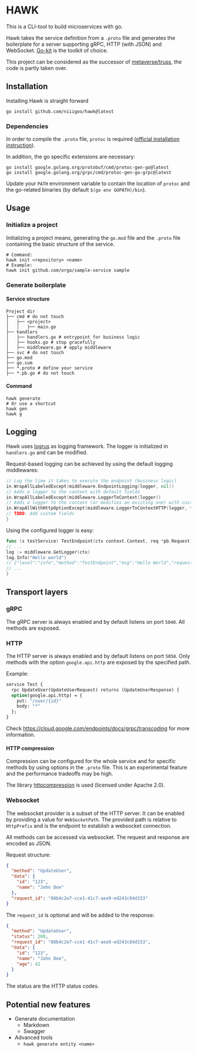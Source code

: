 # HAWK

This is a CLI-tool to build microservices with go.

Hawk takes the service definition from a `.proto` file and generates the boilerplate for a server supporting gRPC,
HTTP (with JSON) and WebSocket. [Go-kit](https://github.com/go-kit/kit) is the toolkit of choice.

This project can be considered as the successor of [metaverse/truss](https://github.com/metaverse/truss), the code is
partly taken over.

## Installation

Installing Hawk is straight forward

```shell
go install github.com/niiigoo/hawk@latest
```

### Dependencies

In order to compile the `.proto` file, `protoc` is required
([official installation instruction](https://grpc.io/docs/protoc-installation/)).

In addition, the go specific extensions are necessary:

```shell
go install google.golang.org/protobuf/cmd/protoc-gen-go@latest
go install google.golang.org/grpc/cmd/protoc-gen-go-grpc@latest
```

Update your `PATH` environment variable to contain the location of `protoc` and the go-related binaries
(by default `$(go env GOPATH)/bin`).

## Usage

### Initialize a project

Initializing a project means, generating the `go.mod` file and the `.proto` file containing the basic structure of the
service.

```shell
# Command:
hawk init <repository> <name>
# Example:
hawk init github.com/orga/sample-service sample
```

### Generate boilerplate

#### Service structure

```
Project dir
├── cmd # do not touch
│   ├── <project>
│   │   ├── main.go
├── handlers
│   ├── handlers.go # entrypoint for business logic
│   ├── hooks.go # stop gracefully
│   ├── middleware.go # apply middleware
├── svc # do not touch
├── go.mod
├── go.sum
├── *.proto # define your service
├── *.pb.go # do not touch
```

#### Command

```shell
hawk generate
# Or use a shortcut
hawk gen
hawk g
```

## Logging

Hawk uses [logrus](https://github.com/sirupsen/logrus) as logging framework.
The logger is initialized in `handlers.go` and can be modified.

Request-based logging can be achieved by using the default logging middlewares:

```go
// Log the time it takes to execute the endpoint (business logic)
in.WrapAllLabeledExcept(middleware.EndpointLogging(logger, nil))
// Adds a logger to the context with default fields
in.WrapAllLabeledExcept(middleware.LoggerToContext(logger))
// Adds a logger to the context (or modifies an existing one) with custom fields related to HTTP requests
in.WrapAllWithHttpOptionExcept(middleware.LoggerToContextHTTP(logger, func (r *http.Request) log.Fields {
// TODO: Add custom fields
}
```

Using the configured logger is easy:

```go
func (s testService) TestEndpoint(ctx context.Context, req *pb.Request) (*pb.Response, error) {
// ...
log := middleware.GetLogger(ctx)
log.Info("Hello world")
// {"level":"info","method":"TestEndpoint","msg":"Hello World","request_id":"08b4c2e7-cce1-41c7-aea9-ed243c84d153","service":"test","time":"2023-06-07T19:54:36+02:00","transport":"HTTPJSON","url":"/api/test"}
// ...
}
```

## Transport layers

### gRPC

The gRPC server is always enabled and by default listens on port `5040`.
All methods are exposed.

### HTTP

The HTTP server is always enabled and by default listens on port `5050`.
Only methods with the option `google.api.http` are exposed by the specified path.

Example:

```proto
service Test {
  rpc UpdateUser(UpdateUserRequest) returns (UpdateUserResponse) {
  option(google.api.http) = {
    put: "/user/{id}"
    body: "*"
  };
}
```

Check https://cloud.google.com/endpoints/docs/grpc/transcoding for more information.

#### HTTP compression

Compression can be configured for the whole service and for specific methods by using options in the `.proto` file.
This is an experimental feature and the performance tradeoffs may be high.

The library [httpcompression](https://github.com/CAFxX/httpcompression) is used (licensed under Apache 2.0).

### Websocket

The websocket provider is a subset of the HTTP server. It can be enabled by providing a value for `WebSocketPath`.
The provided path is relative to `HttpPrefix` and is the endpoint to establish a websocket connection.

All methods can be accessed via websocket. The request and response are encoded as JSON.

Request structure:

```json
{
  "method": "UpdateUser",
  "data": {
    "id": "123",
    "name": "John Doe"
  },
  "request_id": "08b4c2e7-cce1-41c7-aea9-ed243c84d153"
}
```

The `request_id` is optional and will be added to the response:

```json
{
  "method": "UpdateUser",
  "status": 200,
  "request_id": "08b4c2e7-cce1-41c7-aea9-ed243c84d153",
  "data": {
    "id": "123",
    "name": "John Doe",
    "age": 42
  }
}
```

The status are the HTTP status codes.

## Potential new features

- Generate documentation
  - Markdown
  - Swagger
- Advanced tools
  - `hawk generate entity <name>`
